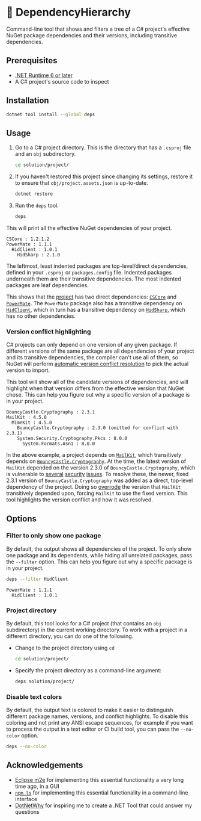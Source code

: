 🌳 DependencyHierarchy
===

Command-line tool that shows and filters a tree of a C# project's effective NuGet package dependencies and their versions, including transitive dependencies.

## Prerequisites
- [.NET Runtime 6 or later](https://dotnet.microsoft.com/en-us/download/dotnet)
- A C# project's source code to inspect

## Installation
```sh
dotnet tool install --global deps
```

## Usage
1. Go to a C# project directory. This is the directory that has a `.csproj` file and an `obj` subdirectory.
   ```sh
   cd solution/project/
   ```
1. If you haven't restored this project since changing its settings, restore it to ensure that `obj/project.assets.json` is up-to-date.
   ```sh
   dotnet restore
   ```
1. Run the `deps` tool.
   ```sh
   deps
   ```

This will print all the effective NuGet dependencies of your project.
```text
CSCore : 1.2.1.2
PowerMate : 1.1.1
  HidClient : 1.0.1
    HidSharp : 2.1.0
```
The leftmost, least indented packages are top-level/direct dependencies, defined in your `.csproj` or `packages.config` file. Indented packages underneath them are their transitive dependencies. The most indented packages are leaf dependencies.

This shows that the [project](https://github.com/Aldaviva/PowerMate/tree/master/PowerMateVolume) has two direct dependencies: [`CSCore`](https://www.nuget.org/packages/CSCore) and [`PowerMate`](https://www.nuget.org/packages/PowerMate). The `PowerMate` package also has a transitive dependency on [`HidClient`](https://www.nuget.org/packages/HidClient), which in turn has a transitive dependency on [`HidSharp`](https://www.nuget.org/packages/HidSharp), which has no other dependencies.

### Version conflict highlighting
C# projects can only depend on one version of any given package. If different versions of the same package are all dependencies of your project and its transitive dependencies, the compiler can't use all of them, so NuGet will perform [automatic version conflict resolution](https://learn.microsoft.com/en-us/nuget/concepts/dependency-resolution) to pick the actual version to import.

This tool will show all of the candidate versions of dependencies, and will highlight when that version differs from the effective version that NuGet chose. This can help you figure out why a specific version of a package is in your project.
```text
BouncyCastle.Cryptography : 2.3.1
MailKit : 4.5.0
  MimeKit : 4.5.0
    BouncyCastle.Cryptography : 2.3.0 (omitted for conflict with 2.3.1)
    System.Security.Cryptography.Pkcs : 8.0.0
      System.Formats.Asn1 : 8.0.0
```
In the above example, a project depends on [`MailKit`](https://www.nuget.org/packages/MailKit), which transitively depends on [`BouncyCastle.Cryptography`](https://www.nuget.org/packages/BouncyCastle.Cryptography/). At the time, the latest version of `MailKit` depended on the version 2.3.0 of `BouncyCastle.Cryptography`, which is vulnerable to [several](https://github.com/advisories/GHSA-8xfc-gm6g-vgpv) [security](https://github.com/advisories/GHSA-m44j-cfrm-g8qc) [issues](https://github.com/advisories/GHSA-v435-xc8x-wvr9). To resolve these, the newer, fixed 2.3.1 version of `BouncyCastle.Cryptography` was added as a direct, top-level dependency of the project. Doing so [overrode](https://learn.microsoft.com/en-us/nuget/concepts/dependency-resolution#direct-dependency-wins) the version that `MailKit` transitively depended upon, forcing `MailKit` to use the fixed version. This tool highlights the version conflict and how it was resolved.

## Options
### Filter to only show one package
By default, the output shows all dependencies of the project. To only show one package and its dependents, while hiding all unrelated packages, pass the `--filter` option. This can help you figure out why a specific package is in your project.
```sh
deps --filter HidClient
```
```text
PowerMate : 1.1.1
  HidClient : 1.0.1
```

### Project directory
By default, this tool looks for a C# project (that contains an `obj` subdirectory) in the current working directory. To work with a project in a different directory, you can do one of the following.
- Change to the project directory using `cd`
    ```sh
    cd solution/project/
    ```
- Specify the project directory as a command-line argument:
    ```sh
    deps solution/project/
    ```

### Disable text colors
By default, the output text is colored to make it easier to distinguish different package names, versions, and conflict highlights. To disable this coloring and not print any ANSI escape sequences, for example if you want to process the output in a text editor or CI build tool, you can pass the `--no-color` option.
```sh
deps --no-color
```

## Acknowledgements
- [Eclipse m2e](https://eclipse.dev/m2e/) for implementing this essential functionality a very long time ago, in a GUI
- [`npm ls`](https://docs.npmjs.com/cli/v10/commands/npm-ls) for implementing this essential functionality in a command-line interface
- [DotNetWhy](https://www.nuget.org/packages/DotNetWhy) for inspiring me to create a .NET Tool that could answer my questions
